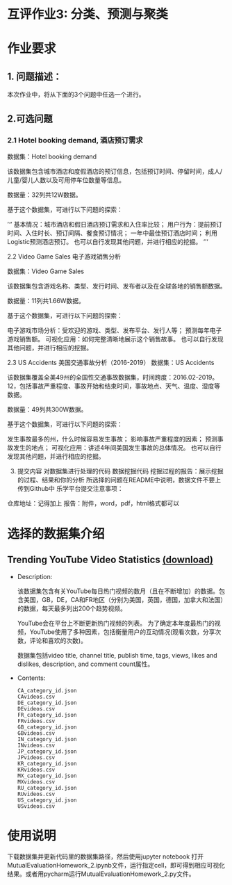 # 互评作业3: 分类、预测与聚类

# 作业要求

## 1. 问题描述：

  本次作业中，将从下面的3个问题中任选一个进行。

## 2.可选问题

### 2.1 Hotel booking demand, 酒店预订需求

数据集：Hotel booking demand

该数据集包含城市酒店和度假酒店的预订信息，包括预订时间、停留时间，成人/儿童/婴儿人数以及可用停车位数量等信息。

数据量：32列共12W数据。

基于这个数据集，可进行以下问题的探索：

’‘’
基本情况：城市酒店和假日酒店预订需求和入住率比较；
用户行为：提前预订时间、入住时长、预订间隔、餐食预订情况；
一年中最佳预订酒店时间；
利用Logistic预测酒店预订。
也可以自行发现其他问题，并进行相应的挖掘。
‘’‘

2.2 Video Game Sales 电子游戏销售分析

数据集：Video Game Sales

该数据集包含游戏名称、类型、发行时间、发布者以及在全球各地的销售额数据。

数据量：11列共1.66W数据。

基于这个数据集，可进行以下问题的探索：

电子游戏市场分析：受欢迎的游戏、类型、发布平台、发行人等；
预测每年电子游戏销售额。
可视化应用：如何完整清晰地展示这个销售故事。
也可以自行发现其他问题，并进行相应的挖掘。

2.3 US Accidents 美国交通事故分析（2016-2019）
数据集：US Accidents

该数据集覆盖全美49州的全国性交通事故数据集，时间跨度：2016.02-2019。12，包括事故严重程度、事故开始和结束时间，事故地点、天气、温度、湿度等数据。

数据量：49列共300W数据。

基于这个数据集，可进行以下问题的探索：

发生事故最多的州，什么时候容易发生事故；
影响事故严重程度的因素；
预测事故发生的地点；
可视化应用：讲述4年间美国发生事故的总体情况。
也可以自行发现其他问题，并进行相应的挖掘。

3. 提交内容
对数据集进行处理的代码
数据挖掘代码
挖掘过程的报告：展示挖掘的过程、结果和你的分析
所选择的问题在README中说明，数据文件不要上传到Github中
乐学平台提交注意事项：

仓库地址：记得加上
报告：附件，word，pdf，html格式都可以

# 选择的数据集介绍

## Trending YouTube Video Statistics [(download)](https://www.kaggle.com/datasnaek/youtube-new)

* Description: 

    该数据集包含有关YouTube每日热门视频的数月（且在不断增加）的数据。包含美国，GB，DE，CA和FR地区（分别为美国，英国，德国，加拿大和法国）的数据，每天最多列出200个趋势视频。
    
    YouTube会在平台上不断更新热门视频的列表。 为了确定本年度最热门的视频，YouTube使用了多种因素，包括衡量用户的互动情况(观看次数，分享次数，评论和喜欢的次数)。
    
    数据集包括video title, channel title, publish time, tags, views, likes and dislikes, description, and comment count属性。

* Contents:
    ```
    CA_category_id.json
    CAvideos.csv 
    DE_category_id.json
    DEvideos.csv 
    FR_category_id.json 
    FRvideos.csv
    GB_category_id.json
    GBvideos.csv
    IN_category_id.json
    INvideos.csv 
    JP_category_id.json
    JPvideos.csv 
    KR_category_id.json
    KRvideos.csv 
    MX_category_id.json
    MXvideos.csv 
    RU_category_id.json
    RUvideos.csv 
    US_category_id.json
    USvideos.csv
    ```

# 使用说明
下载数据集并更新代码里的数据集路径，然后使用jupyter notebook 打开MutualEvaluationHomework_2.ipynb文件，运行指定cell，即可得到相应可视化结果。或者用pycharm运行MutualEvaluationHomework_2.py文件。
